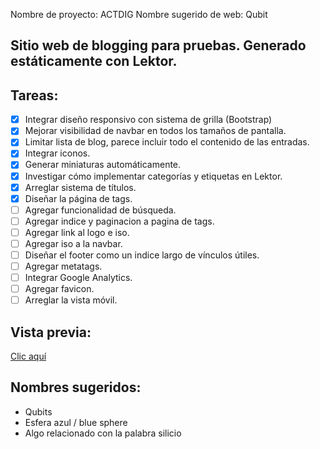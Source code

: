 Nombre de proyecto: ACTDIG
Nombre sugerido de web: Qubit

Sitio web de blogging para pruebas.
Generado estáticamente con Lektor.
---
## Tareas:
- [X] Integrar diseño responsivo con sistema de grilla (Bootstrap)
- [X] Mejorar visibilidad de navbar en todos los tamaños de pantalla.
- [X] Limitar lista de blog, parece incluir todo el contenido de las entradas.
- [X] Integrar iconos.
- [X] Generar miniaturas automáticamente.
- [X] Investigar cómo implementar categorías y etiquetas en Lektor.
- [X] Arreglar sistema de títulos.
- [X] Diseñar la página de tags.
- [ ] Agregar funcionalidad de búsqueda.
- [ ] Agregar indice y paginacion a pagina de tags.
- [ ] Agregar link al logo e iso.
- [ ] Agregar iso a la navbar.
- [ ] Diseñar el footer como un indice largo de vínculos útiles.
- [ ] Agregar metatags.
- [ ] Integrar Google Analytics.
- [ ] Agregar favicon.
- [ ] Arreglar la vista móvil.

## Vista previa:
[Clic aquí](https://fmbizzotto.github.io/actdig/build/)

## Nombres sugeridos:
- Qubits
- Esfera azul / blue sphere
- Algo relacionado con la palabra silicio